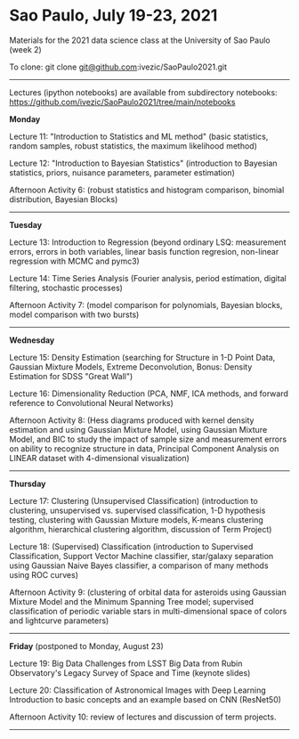 # Sao Paulo, July 19-23, 2021
Materials for the 2021 data science class at the University of Sao Paulo (week 2)

To clone: git clone git@github.com:ivezic/SaoPaulo2021.git

---------------------------------------------------------------------- 
Lectures (ipython notebooks) are available from subdirectory notebooks: 
https://github.com/ivezic/SaoPaulo2021/tree/main/notebooks   
 
**Monday**

Lecture 11: "Introduction to Statistics and ML method" 
(basic statistics, random samples, robust statistics, the maximum likelihood method)  
 
Lecture 12: "Introduction to Bayesian Statistics" 
(introduction to Bayesian statistics, priors, nuisance parameters, parameter estimation) 

Afternoon Activity 6: 
(robust statistics and histogram comparison, binomial distribution, Bayesian Blocks)   

-----------------------------------------------------------------------------

**Tuesday** 
 
Lecture 13: Introduction to Regression
(beyond ordinary LSQ: measurement errors, errors in both variables, linear basis function
regresion, non-linear regression with MCMC and pymc3) 
   
Lecture 14: Time Series Analysis
(Fourier analysis, period estimation, digital filtering, stochastic processes) 
 
Afternoon Activity 7: 
(model comparison for polynomials, Bayesian blocks, model comparison with two bursts) 

-----------------------------------------------------------------------------

**Wednesday**

Lecture 15: Density Estimation
(searching for Structure in 1-D Point Data, Gaussian Mixture Models, Extreme Deconvolution,
Bonus: Density Estimation for SDSS "Great Wall")

Lecture 16: Dimensionality Reduction
(PCA, NMF, ICA methods, and forward reference to Convolutional Neural Networks) 
          
Afternoon Activity 8: 
(Hess diagrams produced with kernel density estimation and using Gaussian Mixture Model,
 using Gaussian Mixture Model, and BIC to study the impact of sample size and measurement
 errors on ability to recognize structure in data, Principal Component Analysis on LINEAR 
 dataset with 4-dimensional visualization) 

-----------------------------------------------------------------------------

**Thursday** 

Lecture 17: Clustering (Unsupervised Classification) 
(introduction to clustering, unsupervised vs. supervised classification, 1-D hypothesis testing,
clustering with Gaussian Mixture models, K-means clustering algorithm, hierarchical clustering
algorithm, discussion of Term Project)
   
Lecture 18: (Supervised) Classification
(introduction to Supervised Classification, Support Vector Machine classifier,  star/galaxy 
separation using Gaussian Naive Bayes classifier, a comparison of many methods using ROC curves)
 
Afternoon Activity 9: 
(clustering of orbital data for asteroids using Gaussian Mixture Model and the Minimum Spanning 
Tree model; supervised classification of periodic variable stars in multi-dimensional space of 
colors and lightcurve parameters)

-----------------------------------------------------------------------------

**Friday**  (postponed to Monday, August 23) 

Lecture 19: Big Data Challenges from LSST
Big Data from Rubin Observatory's Legacy Survey of Space and Time (keynote slides)
   
Lecture 20: Classification of Astronomical Images with Deep Learning
Introduction to basic concepts and an example based on CNN (ResNet50)
  
Afternoon Activity 10: 
review of lectures and discussion of term projects.

-----------------------------------------------------------------------------
 